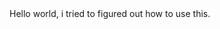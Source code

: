 <html>
<header><title>This is not a web site</title></header>
<body>
Hello world, i tried to figured out how to use this.
</body>
</html>
